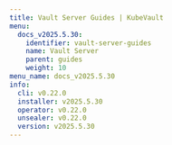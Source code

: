 ```yaml
---
title: Vault Server Guides | KubeVault
menu:
  docs_v2025.5.30:
    identifier: vault-server-guides
    name: Vault Server
    parent: guides
    weight: 10
menu_name: docs_v2025.5.30
info:
  cli: v0.22.0
  installer: v2025.5.30
  operator: v0.22.0
  unsealer: v0.22.0
  version: v2025.5.30
---
```


